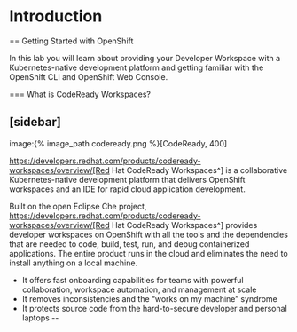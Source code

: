 # Introduction

== Getting Started with OpenShift

In this lab you will learn about providing your Developer Workspace with a Kubernetes-native development platform 
and getting familiar with the OpenShift CLI and OpenShift Web Console.

=== What is CodeReady Workspaces?

[sidebar]
--
image:{% image_path codeready.png %}[CodeReady, 400]

https://developers.redhat.com/products/codeready-workspaces/overview/[Red Hat CodeReady Workspaces^] is a collaborative Kubernetes-native development platform that delivers OpenShift workspaces and an IDE for rapid cloud application development.

Built on the open Eclipse Che project, https://developers.redhat.com/products/codeready-workspaces/overview/[Red Hat CodeReady Workspaces^] provides developer workspaces on OpenShift with all the tools and the dependencies that are needed to code, build, test, run, and debug containerized applications. The entire product runs in the cloud and eliminates the need to install anything on a local machine.

* It offers fast onboarding capabilities for teams with powerful collaboration, workspace automation, and management at scale
* It removes inconsistencies and the “works on my machine” syndrome
* It protects source code from the hard-to-secure developer and personal laptops
--